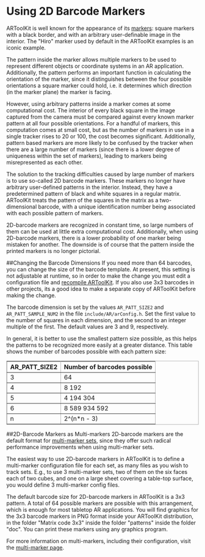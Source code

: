 # Using 2D Barcode Markers
ARToolKit is well known for the appearance of its [markers][marker_about]: square markers with a black border, and with an arbitrary user-definable image in the interior. The "Hiro" marker used by default in the ARToolKit examples is an iconic example.

The pattern inside the marker allows multiple markers to be used to represent different objects or coordinate systems in an AR application. Additionally, the pattern performs an important function in calculating the orientation of the marker, since it distinguishes between the four possible orientations a square marker could hold, i.e. it determines which direction (in the marker plane) the marker is facing.

However, using arbitrary patterns inside a marker comes at some computational cost. The interior of every black square in the image captured from the camera must be compared against every known marker pattern at all four possible orientations. For a handful of markers, this computation comes at small cost, but as the number of markers in use in a single tracker rises to 20 or 100, the cost becomes significant. Additionally, pattern based markers are more likely to be confused by the tracker when there are a large number of markers (since there is a lower degree of uniqueness within the set of markers), leading to markers being misrepresented as each other.

The solution to the tracking difficulties caused by large number of markers is to use so-called 2D barcode markers. These markers no longer have arbitrary user-defined patterns in the interior. Instead, they have a predetermined pattern of black and white squares in a regular matrix. ARToolKit treats the pattern of the squares in the matrix as a two-dimensional barcode, with a unique identification number being associated with each possible pattern of markers.

2D-barcode markers are recognized in constant time, so large numbers of them can be used at little extra computational cost. Additionally, when using 2D-barcode markers, there is a lower probability of one marker being mistaken for another. The downside is of course that the pattern inside the printed markers is no longer pictorial.

##Changing the Barcode Dimensions
If you need more than 64 barcodes, you can change the size of the barcode template. At present, this setting is not adjustable at runtime, so in order to make the change you must edit a configuration file and [recompile ARToolKit][build_artoolkit]. If you also use 3x3 barcodes in other projects, its a good idea to make a separate copy of ARToolKit before making the change.

The barcode dimension is set by the values `AR_PATT_SIZE2` and `AR_PATT_SAMPLE_NUM2` in the file `include/AR/arConfig.h`. Set the first value to the number of squares in each dimension, and the second to an integer multiple of the first. The default values are 3 and 9, respectively.

In general, it is better to use the smallest pattern size possible, as this helps the patterns to be recognized more easily at a greater distance. This table shows the number of barcodes possible with each pattern size:
<table rules="all" style="margin:1em 1em 1em 0; border:solid 1px #AAAAAA; border-collapse:collapse;empty-cells:show;" border="2" cellpadding="3" cellspacing="4">
<tbody><tr>
<th> AR_PATT_SIZE2 </th><th> Number of barcodes possible
</th></tr>
<tr>
<td>3 </td><td>64
</td></tr>
<tr>
<td>4 </td><td>8 192
</td></tr>
<tr>
<td>5 </td><td>4 194 304
</td></tr>
<tr>
<td>6 </td><td>8 589 934 592
</td></tr>
<tr>
<td>n </td><td>2^(n*n - 3)
</td></tr>
</tbody></table>

##2D-Barcode Markers as Multi-markers
2D-barcode markers are the default format for [multi-marker sets][marker_multi], since they offer such radical performance improvements when using multi-marker sets.

The easiest way to use 2D-barcode markers in ARToolKit is to define a multi-marker configuration file for each set, as many files as you wish to track sets. E.g., to use 3 multi-marker sets, two of them on the six faces each of two cubes, and one on a large sheet covering a table-top surface, you would define 3 multi-marker config files.

The default barcode size for 2D-barcode markers in ARToolKit is a 3x3 pattern. A total of 64 possible markers are possible with this arrangement, which is enough for most tabletop AR applications. You will find graphics for the 3x3 barcode markers in PNG format inside your ARToolKit distribution, in the folder "Matrix code 3x3" inside the folder "patterns" inside the folder "doc". You can print these markers using any graphics program.

For more information on multi-markers, including their configuration, visit the [multi-marker page][marker_multi].

[marker_about]: Marker_Training:marker_about
[marker_multi]: Marker_Training:marker_multi
[build_artoolkit]: Advanced_Topics:build_artoolkit_